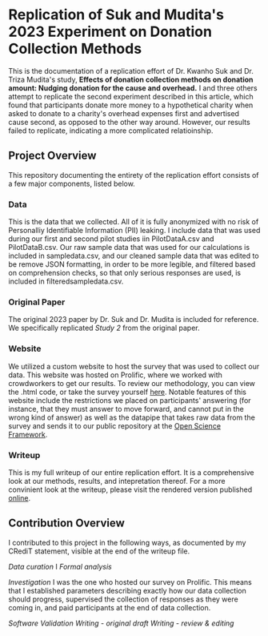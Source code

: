 # Replication of Suk and Mudita's 2023 Experiment on Donation Collection Methods

This is the documentation of a replication effort of Dr. Kwanho Suk and Dr. Triza Mudita's study, **Effects of donation collection methods on donation amount: Nudging donation for the cause and overhead.** I and three others attempt to replicate the second experiment described in this article, which found that participants donate more money to a hypothetical charity when asked to donate to a charity's overhead expenses first and advertised cause second, as opposed to the other way around. However, our results failed to replicate, indicating a more complicated relatioinship.

## Project Overview

This repository documenting the entirety of the replication effort consists of a few major components, listed below.

### Data

This is the data that we collected. All of it is fully anonymized with no risk of Personalliy Identifiable Information (PII) leaking. I include data that was used during our first and second pilot studies iin PilotDataA.csv and PilotDataB.csv. Our raw sample data that was used for our calculations is included in sampledata.csv, and our cleaned sample data that was edited to be remove JSON formatting, in order to be more legible, and filtered based on comprehension checks, so that only serious responses are used, is included in filteredsampledata.csv.

### Original Paper

The original 2023 paper by Dr. Suk and Dr. Mudita is included for reference. We specifically replicated *Study 2* from the original paper.

### Website

We utilized a custom website to host the survey that was used to collect our data. This website was hosted on Prolific, where we worked with crowdworkers to get our results. To review our methodology, you can view the .html code, or take the survey yourself [here](https://ucsd-psych201a.github.io/suk2023/website/). Notable features of this website include the restrictions we placed on participants' answering (for instance, that they must answer to move forward, and cannot put in the wrong kind of answer) as well as the datapipe that takes raw data from the survey and sends it to our public repository at the [Open Science Framework](https://osf.io/jzx7e/).

### Writeup

This is my full writeup of our entire replication effort. It is a comprehensive look at our methods, results, and intepretation thereof. For a more convinient look at the writeup, please visit the rendered version published [online](https://rpubs.com/willdemelo/1253815).

## Contribution Overview

I contributed to this project in the following ways, as documented by my CRediT statement, visible at the end of the writeup file.

*Data curation*
I 
*Formal analysis*

*Investigation*
I was the one who hosted our survey on Prolific. This means that I established parameters describing exactly how our data collection should progress, supervised the collection of responses as they were coming in, and paid participants at the end of data collection.

*Software*
*Validation*
*Writing - original draft*
*Writing - review & editing*


